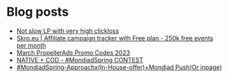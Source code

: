 # Blog posts
<!-- BLOG-POST-LIST:START -->
- [Not slow LP with very high clickloss](https://afflift.com/f/threads/not-slow-lp-with-very-high-clickloss.10570/)
- [Skro.eu | Affiliate campaign tracker with Free plan - 250k free events per month](https://afflift.com/f/threads/skro-eu-affiliate-campaign-tracker-with-free-plan-250k-free-events-per-month.7260/)
- [March PropellerAds Promo Codes 2023](https://afflift.com/f/threads/march-propellerads-promo-codes-2023.10510/)
- [NATIVE + COD - #MondiadSpring CONTEST](https://afflift.com/f/threads/native-cod-mondiadspring-contest.10562/)
- [#MondiadSpring-Approachx&lpar;In-House-offer&rpar;+Mondiad Push&lpar;Or inpage&rpar;](https://afflift.com/f/threads/mondiadspring-approachx-in-house-offer-mondiad-push-or-inpage.10561/)
<!-- BLOG-POST-LIST:END -->
